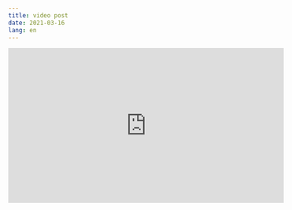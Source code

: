 ```yaml
---
title: video post
date: 2021-03-16
lang: en
---
```

<iframe width="560" height="315" src="https://www.youtube.com/embed/0zgCxOIdJKU" frameborder="0" allow="accelerometer; autoplay; clipboard-write; encrypted-media; gyroscope; picture-in-picture" allowfullscreen></iframe>
